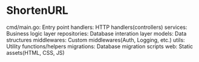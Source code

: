 # ShortenURL
cmd/main.go: Entry point
handlers: HTTP handlers(controllers)
services: Business logic layer
repositories: Database interation layer
models: Data structures
middlewares: Custom middlewares(Auth, Logging, etc.)
utils: Utility functions/helpers
migrations: Database migration scripts
web: Static assets(HTML, CSS, JS)
